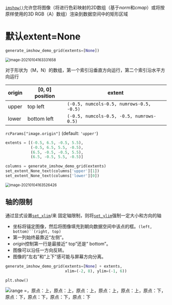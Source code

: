 [`imshow()`](https://matplotlib.org/api/_as_gen/matplotlib.axes.Axes.imshow.html#matplotlib.axes.Axes.imshow)允许您将图像（将进行色彩映射的2D数组（基于*norm*和*cmap*）或将按原样使用的3D RGB（A）数组）渲染到数据空间中的矩形区域





# 默认extent=None

```python
generate_imshow_demo_grid(extents=[None])
```

<img src="https://cdn.jsdelivr.net/gh/DaiDuncan/PicUploader/img/20210104163331.png" alt="image-20210104163331658" style="zoom:80%;" />

对于形状为（M，N）的数组，第一个索引沿垂直方向运行，第二个索引沿水平方向运行

| origin | [0, 0] position | extent                                   |
| ------ | --------------- | ---------------------------------------- |
| upper  | top left        | `(-0.5, numcols-0.5, numrows-0.5, -0.5)` |
| lower  | bottom left     | `(-0.5, numcols-0.5, -0.5, numrows-0.5)` |

`rcParams["image.origin"]` (default: `'upper'`)



```python
extents = [(-0.5, 6.5, -0.5, 5.5),
           (-0.5, 6.5, 5.5, -0.5),
           (6.5, -0.5, -0.5, 5.5),
           (6.5, -0.5, 5.5, -0.5)]

columns = generate_imshow_demo_grid(extents)
set_extent_None_text(columns['upper'][1])
set_extent_None_text(columns['lower'][0])
```

<img src="https://cdn.jsdelivr.net/gh/DaiDuncan/PicUploader/img/20210104163526.png" alt="image-20210104163526426" style="zoom:80%;" />



## 轴的限制

通过显式设置[`set_xlim`](https://matplotlib.org/api/_as_gen/matplotlib.axes.Axes.set_xlim.html#matplotlib.axes.Axes.set_xlim)/来 固定轴限制，则将[`set_ylim`](https://matplotlib.org/api/_as_gen/matplotlib.axes.Axes.set_ylim.html#matplotlib.axes.Axes.set_ylim)强制一定大小和方向的轴

- 坐标将锚定图像，然后将图像填充到朝向数据空间中该点的框。`(left, bottom)``(right, top)`
- 第一列始终最靠近“左侧”。
- *origin*控制第一行是最接近“ top”还是“ bottom”。
- 图像可以沿任一方向反转。
- 图像的“左右”和“上下”感可能与屏幕方向分离。

```python
generate_imshow_demo_grid(extents=[None] + extents,
                          xlim=(-2, 8), ylim=(-1, 6))

plt.show()
```

![range =，原点：上，原点：上，原点：上，原点：上，原点：上，原点：下，原点：下，原点：下，原点：下，原点：下](https://matplotlib.org/_images/sphx_glr_imshow_extent_003.png)